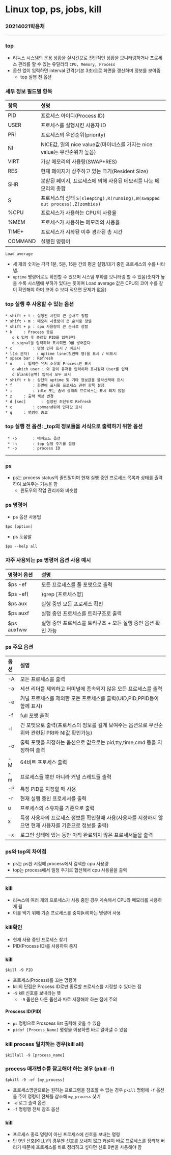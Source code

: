 # Linux top, ps, jobs, kill
### 20214021박윤채


---
### top
- 리눅스 시스템의 운용 상황을 실시간으로 전반적인 상황을 모니터링하거나 프로세스 관리를 할 수 있는 유틸리티 `CPU, Memory, Process`
- 옵션 없이 입력하면 interval 간격(기본 3초)으로 화면을 갱신하며 정보를 보여줌
  - top 실행 전 옵션


### 세부 정보 필드별 항목
|항목 |설명 |
|:---|:---|
|PID|프로세스 아이디(Process ID)|
|USER|프로세스를 실행시킨 사용자 ID|
|PRI|프로세스의 우선순위(priority)|
|NI|NICE값, 일의 nice value값(마이너스를 가지는 nice value는 우선순위가 높음)|
|VIRT|가상 메모리의 사용량(SWAP+RES)|
|RES|현재 페이지가 상주하고 있는 크기(Resident Size)|
|SHR|분할된 페이지, 프로세스에 의해 사용된 메모리를 나눈 메모리의 총합|
|S|프로세스의 상태 `S(sleeping),R(running),W(swapped out process),Z(zombies)`|
|%CPU|프로세스가 사용하는 CPU의 사용율|
|%MEM|프로세스가 사용하는 메모리의 사용율|
|TIME+|프로세스가 시작된 이후 경과된 총 시간|
|COMMAND|실행된 명령어|

`Load average`
- 세 개의 숫자는 각각 1분, 5분, 15분 간의 평균 실행/대기 중인 프로세스의 수를 나타냄.
- `uptime` 명령어로도 확인할 수 있으며 시스템 부하를 모니터링 할 수 있음(숫자가 높을 수록 시스템에 부하가 있다는 뜻이며 Load average 값은 CPU의 코어 수를 같이 확인해야 하며 코어 수 보다 적으면 문제가 없음)


### top 실행 후 사용할 수 있는 옵션
    * shift + t	: 실행된 시간이 큰 순서로 정렬
    * shift + m	: 메모리 사용량이 큰 순서로 정렬
    * shift + p	: cpu 사용량이 큰 순서로 정렬
    * k		: Process 종료
       o k 입력 후 종료할 PID를 입력한다
       o signal을 입력하라 표시되면 9를 넣어준다
    * c 		: 명령 인자 표시 / 비표시
    * l(소 문자) 	: uptime line(첫번째 행)을 표시 / 비표시
    * space bar	: Refresh
    * u		: 입력한 유저 소유의 Process만 표시
       o which user	: 와 같이 유저를 입력하라 표시될때 User를 입력
       o blank(공백) 입력시 모두 표시
    * shift + b	: 상단의 uptime 및 기타 정보값을 블락선택해 표시
    * f 		: 화면에 표시될 프로세스 관련 항목 설정
    * i			: idle 또는 좀비 상태의 프로세스는 표시 되지 않음
    * z		: 출력 색상 변경
    * d [sec]		: 설정된 초단위로 Refresh
    * c 		: command뒤에 인자값 표시
    * q		: 명령어 종료


### top 실행 전 옵션: _top의 정보들을 서식으로 출력하기 위한 옵션
     * -b		: 배치모드 옵션 
     * -n		: top 실행 주기를 설정
     * -p		: process ID 
---

### ps
- ps는 process status의 줄인말이며 현재 실행 중인 프로세스 목록과 상태를 출력하여 보여주는 기능을 함
   - 윈도우의 작업 관리자와 비슷함

### ps 명령어
- ps 옵션 사용법
```
$ps [option]
```
- ps 도움말
```
$ps --help all
```

### 자주 사용되는 ps 명령어 옵션 사용 예시
|명령어 옵션 |설명 |
|:---|:---|
|$ps -ef|모든 프로세스를 풀 포맷으로 출력|
|$ps -ef(|)grep [프로세스명]|프로세스명의 프로세스 구동 확인|
|$ps aux|실행 중인 모든 프로세스 확인|
|$ps auxf|실행 중인 프로세스를 트리구조로 출력|
|$ps auxfww|실행 중인 프로세스를 트리구조 + 모든 실행 중인 옵션 확인 가능|


### ps 주요 옵션
|옵션 |설명 |
|:---|:---|
|-A|모든 프로세스를 출력|
|-a|세션 리더를 제외하고 터미널에 종속되지 않은 모든 프로세스를 출력|
|-e|커널 프로세스를 제외한 모든 프로세스를 출력(UID,PID,PPID등이 함께 표시)|
|-f|full 포맷 출력|
|-l|긴 포맷으로 출력(프로세스의 정보를 길게 보여주는 옵션으로 우선순위와 관련된 PRI와 NI값 확인가능)|
|-o|출력 포맷을 지정하는 옵션으로 값으로는 pid,tty,time,cmd 등을 지정하여 출력|
|-M|64비트 프로세스 출력|
|-m|프로세스들 뿐만 아니라 커널 스레드들 출력|
|-P|특정 PID를 지정할 때 사용|
|-r|현재 실행 중인 프로세서를 출력|
|u|프로세스의 소유자를 기준으로 출력|
|x|특정 사용자의 프로세스 정보를 확인할때 사용(사용자를 지정하지 않으면 현재 사용자를 기준으로 정보를 출력)|
|-x|로그인 상태에 있는 동안 아직 완료되지 않은 프로세서들을 출력|

### ps와 top의 차이점
- ps는 ps한 시점에 process에서 검색한 cpu 사용량
- top는 process에서 일정 주기로 합산해서 cpu 사용율을 출력

---



### kill
- 리눅스에 여러 개의 프로세스가 사용 중인 경우 계속해서 CPU와 메모리를 사용하게 됨
- 이를 막기 위해 기존 프로세스를 중지(kill)하는 명령어 사용
### kill확인
- 현재 사용 중인 프로세스 찾기
- PID(Process ID)를 사용하여 중지


### kill 
```
$kill -9 PID
```
- 프로세스(Process)를 끄는 명령어
- kill의 단점은 Process ID로만 종료할 프로세스를 지정할 수 있다는 점
- `-9` kill 신호를 보내라는 뜻
  - `-9` 옵션은 다른 옵션과 따로 지정해야 하는 점에 주의


#### Proscess ID(PID) 
- `ps` 명령으로 Proscess list 출력해 찾을 수 있음
- `pidof [Process_Name]` 명령을 이용하면 바로 알아낼 수 있음


### kill process 일치하는 경우(kill all)
```
$killall -9 [process_name]
```


### process 매개변수를 참고해야 하는 경우 (pkill -f)
```
$pkill -9 -ef [my_process]
```
- 프로세스명만으로는 원하는 프로그램을 참조할 수 없는 경우 `pkill` 명령에 `-f` 옵션을 주어 명령어 전체를 참조해 `my_process` 찾기
- `-e` 로그 출력 옵션
- `-f` 명령행 전체 참조 옵션


### kill

- 프로세스 종료 명령이 아닌 프로세스에 신호를 보내는 명령
- 단 9번 신호(KILL)의 경우엔 신호를 보내지 않고 커널이 바로 프로세스를 정리해 버리기 때문에 프로세스를 바로 정리하고 싶다면 신호 9번을 사용해야 함
